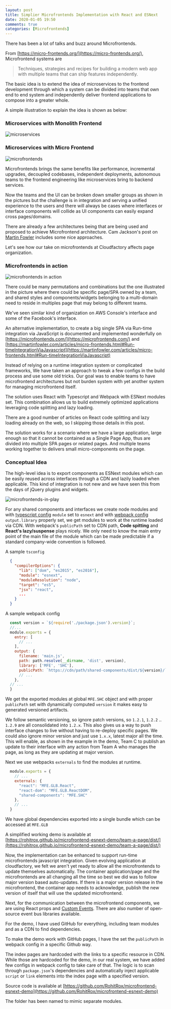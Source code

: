 ```yaml
---
layout: post
title: Simplier Microfrontends Implementation with React and ESNext
date: 2020-01-05 19:50
comments: true
categories: [Microfrontends]
---
```


There has been a lot of talks and buzz around Microfrontends.

From [https://micro-frontends.org/](https://micro-frontends.org/), Microfrontend systems are

> Techniques, strategies and recipes for building a modern web app with multiple teams that can ship features independently.

The basic idea is to extend the idea of microservices to the frontend development through which a system can be divided into teams that own end to end system and independently deliver frontend applications to compose into a greater whole.

A simple illustration to explain the idea is shown as below:

### Microservices with Monolith Frontend
![microservices](/images/microfrontends-1.png)

### Microservices with Micro Frontend
![microfrontends](/images/microfrontends-2.png)

Microfrontends brings the same benefits like performance, incremental upgrades, decoupled codebases, independent deployments, autonomous teams to the frontend engineering like microservices bring to backend services.

Now the teams and the UI can be broken down smaller groups as shown in the pictures but the challenge is in integration and serving a unified experience to the users and there will always be cases where interfaces or interface components will collide as UI components can easily expand cross pages/domains.

There are already a few architectures being that are being used and proposed to achieve Microfrontend architecture. Cam Jackson's post on [Martin Fowler](https://martinfowler.com/articles/micro-frontends.html#TheExample) includes some nice approaches.

Let's see how our take on microfrontends at Cloudfactory affects page organization.

<!-- more -->

### Microfrontends in action
![microfrontends in action](/images/microfrontends-3.png)

There could be many permutations and combinations but the one illustrated in the picture where there could be specific page/SPA owned by a team, and shared styles and components/widgets belonging to a multi-domain need to reside in multiples page that may belong to different teams.

We've seen similar kind of organization on AWS Console's interface and some of the Facebook's interface.

An alternative implementation, to create a big single SPA via Run-time integration via JavaScript is documented and implemented wonderfully on [https://microfrontends.com/](https://microfrontends.com/) and [https://martinfowler.com/articles/micro-frontends.html#Run-timeIntegrationViaJavascript](https://martinfowler.com/articles/micro-frontends.html#Run-timeIntegrationViaJavascript)

Instead of relying on a runtime integration system or complicated frameworks, We have taken an approach to tweak a few configs in the build process and use some old tricks. Our goal was to enable teams to have microfrontend architectures but not burden system with yet another system for managing microfrontend itself.

The solution uses React with Typescript and Webpack with ESNext modules set. This combination allows us to build extremely optimized applications leveraging code splitting and lazy loading.

There are a good number of articles on React code splitting and lazy loading already on the web, so I skipping those details in this post.

The solution works for a scenario where we have a large application, large enough so that it cannot be contained as a Single Page App, thus are divided into multiple SPA pages or related pages. And multiple teams working together to delivers small micro-components on the page.

### Conceptual Idea

The high-level idea is to export components as ESNext modules which can be easily reused across interfaces through a CDN and lazily loaded when applicable. This kind of integration is not new and we have seen this from the days of jQuery plugins and widgets.

![microfrontends-in-play](/images/microfrontends-4.png)

For any shared components and interfaces we create node modules and with [typescript config](https://www.typescriptlang.org/docs/handbook/tsconfig-json.html) `module` set to `esnext` and with [webpack config](https://webpack.js.org/configuration) `output.library` properly set, we get modules to work at the runtime loaded via CDN. With webpack's `publicPath` set to CDN path, **Code spitting** and **React's lazy/suspense** plays nicely. We only need to know the main entry point of the main file of the module which can be made predictable if a standard company-wide convention is followed.

A sample `tsconfig`

```json
  {
    "compilerOptions": {
      "lib": ["dom", "es2015", "es2016"],
      "module": "esnext",
      "moduleResolution": "node",
      "target": "es5",
      "jsx": "react",
      ...
    }
  }
```

A sample webpack config

```js
  const version = `${require('./package.json').version}`;
  //...
  module.exports = {
    entry: [
      // ...
    ],
    output: {
      filename: 'main.js',
      path: path.resolve(__dirname, 'dist', version),
      library: ['MFE', 'SHC'],
      publicPath: `https://cdn/path/shared-components/dist/${version}/`,
      // ...
    },
  // ...
  }

```

We get the exported modules at global `MFE.SHC` object and with proper `publicPath` set with dynamically computed `version` it makes easy to generated versioned artifacts.

We follow semantic versioning, so ignore patch versions, so `1.2.1`, `1.2.2` .. `1.2.9` are all consolidated into `1.2.x`. This also gives us a way to push interface changes to live without having to re-deploy specific pages. We could also ignore minor version and just use `1.x.x`, latest major all the time. This will enable, as shown in the example in the demo, Team C to publish an update to their interface with any action from Team A who manages the page, as long as they are updating at major version.

Next we use webpacks `externals` to find the modules at runtime.

```js
  module.exports = {
    // ...
    externals: {
      "react": "MFE.GLB.React",
      "react-dom": "MFE.GLB.ReactDOM",
      "shared-components": "MFE.SHC"
    },
    // ...
  }

```

We have global dependencies exported into a single bundle which can be accessed at `MFE.GLB`

A simplified working demo is available at [https://rohitrox.github.io/microfrontend-esnext-demo/team-a-page/dist/](https://rohitrox.github.io/microfrontend-esnext-demo/team-a-page/dist/)

Now, the implementation can be enhanced to support run-time microfrontends javascript integration. Given evolving application at cloudfactory, we felt we aren't yet ready to allow all the microfrontends to update themselves automatically. The container application/page and the microfrontends are all changing all the time so best we did was to follow major version based auto-updates. If there is a major version release in the microfrontend, the container app needs to acknowledge, publish the new version of itself that will use the updated microfrontend.

Next, for the communication between the microfrontend components, we are using React props and [Custom Events](https://developer.mozilla.org/en-US/docs/Web/Guide/Events/Creating_and_triggering_events). There are also number of open-source event bus libraries available.

For the demo, I have used GitHub for everything, including team modules and as a CDN to find dependencies.

To make the demo work with GitHub pages, I have the set the `publicPath` in webpack config in a specific Github way.

The index pages are hardcoded with the links to a specific resource in CDN. While those are hardcoded for the demo, in our real system, we have added few configs in webpack config to take care of that. The logic is to scan through `package.json`'s dependencies and automatically inject applicable `script` or `link` elements into the index page with a specified version.

Source code is available at [https://github.com/RohitRox/microfrontend-esnext-demo](https://github.com/RohitRox/microfrontend-esnext-demo)

The folder has been named to mimic separate modules.
